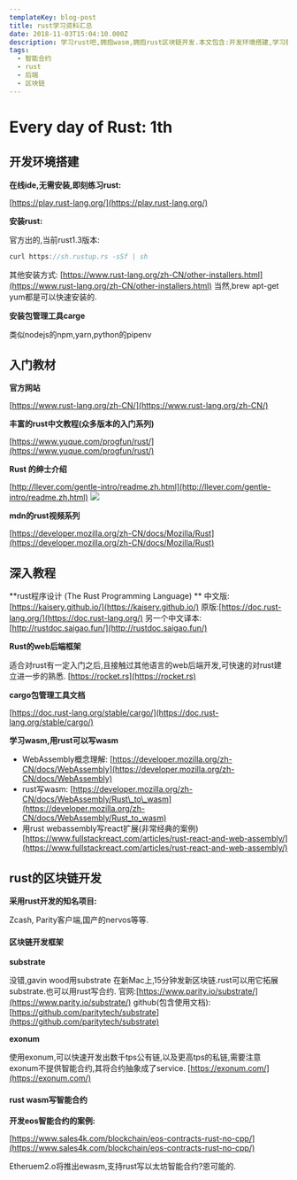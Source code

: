 ```yaml
---
templateKey: blog-post
title: rust学习资料汇总
date: 2018-11-03T15:04:10.000Z
description: 学习rust吧,拥抱wasm,拥抱rust区块链开发.本文包含:开发环境搭建,学习教程,区块链和wasm相关.
tags:
  - 智能合约
  - rust
  - 后端
  - 区块链
---
```


# Every  day of Rust: 1th 

## 开发环境搭建
**在线ide,无需安装,即刻练习rust:**

[https://play.rust-lang.org/](https://play.rust-lang.org/)

**安装rust:**

官方出的,当前rust1.3版本:
```js
curl https://sh.rustup.rs -sSf | sh
```
其他安装方式:
[https://www.rust-lang.org/zh-CN/other-installers.html](https://www.rust-lang.org/zh-CN/other-installers.html)
当然,brew apt-get yum都是可以快速安装的.

**安装包管理工具carge**

类似nodejs的npm,yarn,python的pipenv


## 入门教材

**官方网站**

[https://www.rust-lang.org/zh-CN/](https://www.rust-lang.org/zh-CN/)

**丰富的rust中文教程(众多版本的入门系列)**

[https://www.yuque.com/progfun/rust/](https://www.yuque.com/progfun/rust/)

**Rust 的绅士介绍**

[http://llever.com/gentle-intro/readme.zh.html](http://llever.com/gentle-intro/readme.zh.html)
![](http://llever.com/gentle-intro/PPrustS.png)

**mdn的rust视频系列**

[https://developer.mozilla.org/zh-CN/docs/Mozilla/Rust](https://developer.mozilla.org/zh-CN/docs/Mozilla/Rust)

## 深入教程
**rust程序设计 (The Rust Programming Language) **
中文版:[https://kaisery.github.io/](https://kaisery.github.io/)
原版:[https://doc.rust-lang.org/](https://doc.rust-lang.org/)
另一个中文译本:[http://rustdoc.saigao.fun/](http://rustdoc.saigao.fun/)

**Rust的web后端框架**

 适合对rust有一定入门之后,且接触过其他语言的web后端开发,可快速的对rust建立进一步的熟悉.
[https://rocket.rs](https://rocket.rs)

**cargo包管理工具文档**

[https://doc.rust-lang.org/stable/cargo/](https://doc.rust-lang.org/stable/cargo/)

**学习wasm,用rust可以写wasm**

+ WebAssembly概念理解:
	[https://developer.mozilla.org/zh-CN/docs/WebAssembly](https://developer.mozilla.org/zh-CN/docs/WebAssembly)
+ rust写wasm:
	[https://developer.mozilla.org/zh-CN/docs/WebAssembly/Rust\_to\_wasm](https://developer.mozilla.org/zh-CN/docs/WebAssembly/Rust_to_wasm)
+ 用rust webassembly写react扩展(非常经典的案例)
	[https://www.fullstackreact.com/articles/rust-react-and-web-assembly/](https://www.fullstackreact.com/articles/rust-react-and-web-assembly/)	


## rust的区块链开发
**采用rust开发的知名项目:**

Zcash, Parity客户端,国产的nervos等等.

#### 区块链开发框架
**substrate**

没错,gavin wood用substrate 在新Mac上,15分钟发新区块链.rust可以用它拓展substrate.也可以用rust写合约.
官网:[https://www.parity.io/substrate/](https://www.parity.io/substrate/)
github(包含使用文档):[https://github.com/paritytech/substrate](https://github.com/paritytech/substrate)

**exonum**

使用exonum,可以快速开发出数千tps公有链,以及更高tps的私链,需要注意exonum不提供智能合约,其将合约抽象成了service.
[https://exonum.com/](https://exonum.com/)


####  rust wasm写智能合约
**开发eos智能合约的案例:**

[https://www.sales4k.com/blockchain/eos-contracts-rust-no-cpp/](https://www.sales4k.com/blockchain/eos-contracts-rust-no-cpp/)

Etheruem2.o将推出ewasm,支持rust写以太坊智能合约?恩可能的.
